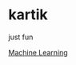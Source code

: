 # kartik
just fun

[Machine Learning](https://github.com/kartikshastrakar/kartik/tree/main/machine%20learning)

